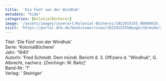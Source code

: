```yaml
---
title:  'Die Fünf von der Windhuk'
metadate: "hide"
categories: [KolonialBücherei]
image: '/assets/images/coverart/Kolonial-Bücherei/1022915355_00000010.jpg'
visit: 'https://portal.dnb.de/bookviewer/view/1022915355#page/n0/mode/2up'
---
```

Titel: 'Die Fünf von der Windhuk' <br>
Serie: 'KolonialBücherei' <br>
Jahr: '1940' <br>
AutorIn: 'Fred Schmidt. Dem mündl. Bericht d. 3. Offiziers d. "Windhuk", G. Albrecht, nacherz. [Zeichngn: W. Baitz]' <br>
Band-Nr: '?' <br>
Verlag: ' Steiniger'